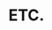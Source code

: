 ---
title: "ETC."
permalink: /categories/etc/
layout: category
author_profile: true
taxonomy: etc
---